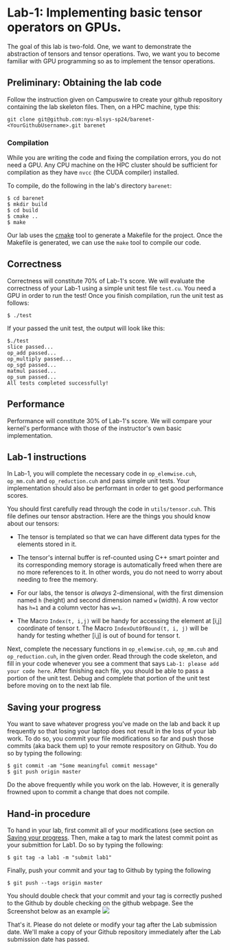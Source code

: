 # Lab-1: Implementing basic tensor operators on GPUs.

The goal of this lab is two-fold. One, we want to demonstrate the abstraction of tensors and tensor operations.
Two, we want you to become familiar with GPU programming so as to implement the tensor operations.

## Preliminary: Obtaining the lab code
Follow the instruction given on Campuswire to create your github repository containing the lab skeleton files.
Then, on a HPC machine, type this:
```
git clone git@github.com:nyu-mlsys-sp24/barenet-<YourGithubUsername>.git barenet
```

### Compilation
While you are writing the code and fixing the compilation errors, you do not need a GPU.  Any CPU machine on the HPC cluster 
should be sufficient for compilation as they have `nvcc` (the CUDA compiler) installed. 

To compile, do the following in the lab's directory `barenet`:
```
$ cd barenet
$ mkdir build
$ cd build
$ cmake ..
$ make
```

Our lab uses the [cmake](https://cmake.org/cmake/help/latest/index.html) tool
to generate a Makefile for the project. Once the Makefile is generated, we can use
the `make` tool to compile our code.

## Correctness
Correctness will constitute 70% of Lab-1's score. 
We will evaluate the correctness of your Lab-1 using a simple unit test file `test.cu`.  You need a GPU in order to run the test! 
Once you finish compilation, 
run the unit test as follows:

```
$ ./test
```

If your passed the unit test, the output will look like this:
```
$./test
slice passed...
op_add passed...
op_multiply passed...
op_sgd passed...
matmul passed...
op_sum passed...
All tests completed successfully!
```

## Performance
Performance will constitute 30% of Lab-1's score. We will compare your kernel's performance with those of the instructor's 
own basic implementation.

## Lab-1 instructions

In Lab-1, you will complete the necessary code in `op_elemwise.cuh`, `op_mm.cuh` and `op_reduction.cuh` and pass 
simple unit tests. Your implementation should also be performant in order to get good performance scores.

You should first carefully read through the code in `utils/tensor.cuh`. This file defines our tensor abstraction. 
Here are the things you should know about our tensors:

- The tensor is templated so that we can have different data types for the elements stored in it.

- The tensor's internal buffer is ref-counted using C++ smart pointer and its corresponding memory storage is automatically freed when there are no more references to it.
In other words, you do not need to worry about needing to free the memory.

- For our labs, the tensor is *always* 2-dimensional, with the first dimension named `h` (height) and second dimension named `w` (width).
A row vector has `h=1` and a column vector has `w=1`.

- The Macro `Index(t, i,j)` will  be handy for accessing the element at [i,j] coordinate of tensor t. The Macro `IndexOutOfBound(t, i, j)` will be handy for testing whether [i,j] is out of bound for tensor t.


Next, complete the necessary functions  in `op_elemwise.cuh`, `op_mm.cuh` and `op_reduction.cuh`, in the given order.
Read through the code skeleton, and fill in your code whenever you see a comment that says `Lab-1: please add your code here`.
After finishing each file, you should be able to pass a portion of the unit test. Debug and complete that portion of the unit test 
before moving on to the next lab file.

## Saving your progress

You want to save whatever progress you've made on the lab and back it up frequently so that losing your laptop does not result in the loss of your lab work.  To do so, you commit your file modifications so far and push those commits (aka back them up) to your remote respository on Github.  You do so by typing the following:
```
$ git commit -am "Some meaningful commit message"
$ git push origin master
```

Do the above frequently while you work on the lab.  However, it is generally frowned upon to commit a change that does not compile.

## Hand-in procedure

To hand in your lab, first commit all of your modifications (see section on [Saving your progress](#Saving-your-progress). Then, make a tag to mark the latest commit point as your submittion for Lab1. Do so by typing the following:
```
$ git tag -a lab1 -m "submit lab1"
```

Finally, push your commit and your tag to Github by typing the following
```
$ git push --tags origin master
```

You should double check that your commit and your tag is correctly pushed to the Github by double checking 
on the github webpage. See the Screenshot below as an example ![](https://news.cs.nyu.edu/~jinyang/GithubScreenshot.jpg)



That's it.  Please do not delete or modify your tag after the Lab submission date. We'll make a copy of your Github repository immediately after the Lab submission date has passed.


